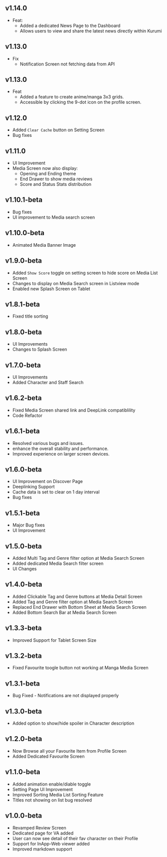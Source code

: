 ## v1.14.0

- Feat:
  - Added a dedicated News Page to the Dashboard
  - Allows users to view and share the latest news directly within Kurumi


## v1.13.0

- Fix
  - Notification Screen not fetching data from API


## v1.13.0

- Feat
  - Added a feature to create anime/manga 3x3 grids.
  - Accessible by clicking the 9-dot icon on the profile screen.

## v1.12.0

- Added `Clear Cache` button on Setting Screen
- Bug fixes

## v1.11.0

- UI Improvement
- Media Screen now also display:
  - Opening and Ending theme
  - End Drawer to show media reviews
  - Score and Status Stats distribution

## v1.10.1-beta

- Bug fixes
- UI improvement to Media search screen

## v1.10.0-beta

- Animated Media Banner Image

## v1.9.0-beta

- Added `Show Score` toggle on setting screen to hide score on Media List Screen
- Changes to display on Media Search screen in Listview mode
- Enabled new Splash Screen on Tablet

## v1.8.1-beta

- Fixed title sorting

## v1.8.0-beta

- UI Improvements
- Changes to Splash Screen

## v1.7.0-beta

- UI Improvements
- Added Character and Staff Search

## v1.6.2-beta

- Fixed Media Screen shared link and DeepLink compatiblility
- Code Refactor

## v1.6.1-beta

- Resolved various bugs and issues.
- enhance the overall stability and performance.
- Improved experience on larger screen devices.

## v1.6.0-beta

- UI Improvement on Discover Page
- Deeplinking Support
- Cache data is set to clear on 1 day interval
- Bug fixes

## v1.5.1-beta

- Major Bug fixes
- UI Improvement

## v1.5.0-beta

- Added Multi Tag and Genre filter option at Media Search Screen
- Added dedicated Media Search filter screen
- UI Changes

## v1.4.0-beta

- Added Clickable Tag and Genre buttons at Media Detail Screen
- Added Tag and Genre filter option at Media Search Screen
- Replaced End Drawer with Bottom Sheet at Media Search Screen
- Added Bottom Search Bar at Media Search Screen

## v1.3.3-beta

- Improved Support for Tablet Screen Size

## v1.3.2-beta

- Fixed Favourite toogle button not working at Manga Media Screen

## v1.3.1-beta

- Bug Fixed - Notifications are not displayed properly

## v1.3.0-beta

- Added option to show/hide spoiler in Character description

## v1.2.0-beta

- Now Browse all your Favourite Item from Profile Screen
- Added Dedicated Favourite Screen

## v1.1.0-beta

- Added animation enable/diable toggle
- Setting Page UI Improvement
- Improved Sorting Media List Sorting Feature
- Titles not showing on list bug resolved

## v1.0.0-beta

- Revamped Review Screen
- Dedicated page for VA added
- User can now see detail of their fav character on their Profile
- Support for InApp-Web viewer added
- Improved markdown support
